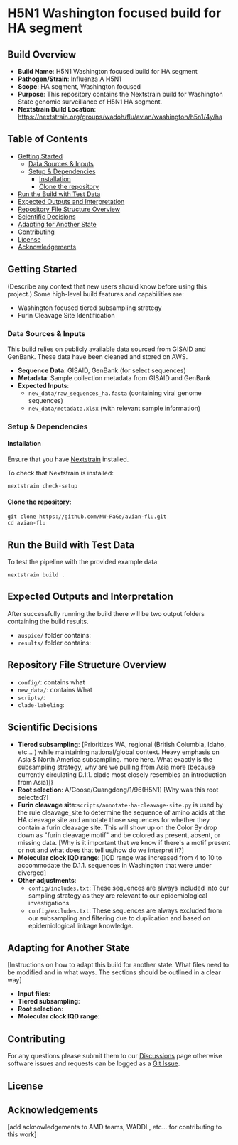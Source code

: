 # H5N1 Washington focused build for HA segment

## Build Overview
- **Build Name**: H5N1 Washington focused build for HA segment
- **Pathogen/Strain**: Influenza A H5N1
- **Scope**: HA segment, Washington focused
- **Purpose**: This repository contains the Nextstrain build for Washington State genomic surveillance of H5N1 HA segment.
- **Nextstrain Build Location**: https://nextstrain.org/groups/wadoh/flu/avian/washington/h5n1/4y/ha

## Table of Contents
- [Getting Started](#getting-started)
  - [Data Sources & Inputs](#data-sources--inputs)
  - [Setup & Dependencies](#setup--dependencies)
    - [Installation](#installation)
    - [Clone the repository](#clone-the-repository)
- [Run the Build with Test Data](#run-the-build-with-test-data)
- [Expected Outputs and Interpretation](#expected-outputs-and-interpretation)
- [Repository File Structure Overview](#repository-file-structure-overview)
- [Scientific Decisions](#scientific-decisions)
- [Adapting for Another State](#adapting-for-another-state)
- [Contributing](#contributing)
- [License](#license)
- [Acknowledgements](#acknowledgements)

## Getting Started
(Describe any context that new users should know before using this project.)
Some high-level build features and capabilities are:
- Washington focused tiered subsampling strategy
- Furin Cleavage Site Identification

### Data Sources & Inputs
This build relies on publicly available data sourced from GISAID and GenBank. These data have been cleaned and stored on AWS.

- **Sequence Data**: GISAID, GenBank (for select sequences)
- **Metadata**: Sample collection metadata from GISAID and GenBank
- **Expected Inputs**:
    - `new_data/raw_sequences_ha.fasta` (containing viral genome sequences)
    - `new_data/metadata.xlsx` (with relevant sample information)

### Setup & Dependencies
#### Installation
Ensure that you have [Nextstrain](https://docs.nextstrain.org/en/latest/install.html) installed.

To check that Nextstrain is installed:
```
nextstrain check-setup
```

#### Clone the repository:

```
git clone https://github.com/NW-PaGe/avian-flu.git
cd avian-flu
```

## Run the Build with Test Data
To test the pipeline with the provided example data:

```
nextstrain build .
```
## Expected Outputs and Interpretation
After successfully running the build there will be two output folders containing the build results.

- `auspice/` folder contains:
- `results/` folder contains:

## Repository File Structure Overview
- `config/`: contains what
- `new_data/`: contains What
- `scripts/`:
- `clade-labeling`:

## Scientific Decisions
- **Tiered subsampling**: [Prioritizes WA, regional (British Columbia, Idaho, etc... ) while maintaining national/global context. Heavy emphasis on Asia & North America subsampling. more here. What exactly is the subsampling strategy, why are we pulling from Asia more (because currently circulating D.1.1. clade most closely resembles an introduction from Asia)]}
- **Root selection**: A/Goose/Guangdong/1/96(H5N1) [Why was this root selected?]
- **Furin cleavage site**:`scripts/annotate-ha-cleavage-site.py` is used by the rule cleavage_site to determine the sequence of amino acids at the HA cleavage site and annotate those sequences for whether they contain a furin cleavage site. This will show up on the Color By drop down as "furin cleavage motif" and be colored as present, absent, or missing data. [Why is it important that we know if there's a motif present or not and what does that tell us/how do we interpret it?]
- **Molecular clock IQD range**: [IQD range was increased from 4 to 10 to accommodate the D.1.1. sequences in Washington that were under diverged]
- **Other adjustments**:
  - `config/includes.txt`: These sequences are always included into our sampling strategy as they are relevant to our epidemiological investigations.
  - `config/excludes.txt`: These sequences are always excluded from our subsampling and filtering due to duplication and based on epidemiological linkage knowledge.


## Adapting for Another State
 [Instructions on how to adapt this build for another state. What files need to be modified and in what ways. The sections should be outlined in a clear way]
 - **Input files**: 
 - **Tiered subsampling**:
 - **Root selection**:
 - **Molecular clock IQD range**:




## Contributing
For any questions please submit them to our [Discussions](https://github.com/NW-PaGe/avian-flu/discussions) page otherwise software issues and requests can be logged as a [Git Issue]((https://github.com/NW-PaGe/avian-flu/issues)).

## License

## Acknowledgements

[add acknowledgements to AMD teams, WADDL, etc... for contributing to this work]

